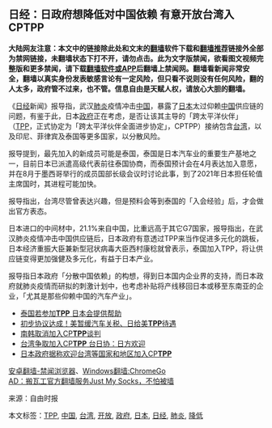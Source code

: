  <h2>日经：日政府想降低对中国依赖 有意开放台湾入CPTPP</h2> <div class="notice"><b>大陆网友注意：本文中的链接除此处和文末的<a href="https://github.com/bannedbook/fanqiang" >翻墙</a>软件下载和<a href="https://github.com/killgcd/justmysocks/blob/master/README.md">翻墙推荐</a>链接外全部为禁网链接，未翻墙状态下打不开，请勿点击。此为文字版禁闻，欲看图文视频完整版和更多禁闻，请下载<a href="https://github.com/bannedbook/fanqiang">翻墙软件或APP</a>后翻墙上禁闻网。翻墙看新闻非常安全，翻墙以真实身份发表敏感言论有一定风险，但只看不说则没有任何风险，翻的人太多，政府管不过来，也不管。信息自由是天赋人权，请放心大胆的翻墙。</b></div>  <div class="entry"> <p id="conimg">《<a href="https://www.bannedbook.org/bnews/tag/%E6%97%A5%E7%BB%8F/" class="st_tag internal_tag" rel="tag" title="标签 日经 下的日志">日经</a>新闻》报导指，武汉<a href="https://www.bannedbook.org/bnews/tag/%e8%82%ba%e7%82%8e/" class="st_tag internal_tag" rel="tag" title="标签 肺炎 下的日志">肺炎</a>疫情冲击<span class='wp_keywordlink_affiliate'><a href="https://www.bannedbook.org/" title="中国" target="_blank">中国</a></span>，暴露了<a href="https://www.bannedbook.org/bnews/tag/%e6%97%a5%e6%9c%ac/" class="st_tag internal_tag" rel="tag" title="标签 日本 下的日志">日本</a>太过仰赖<a href="https://www.bannedbook.org/bnews/tag/%E4%B8%AD%E5%9B%BD/" class="st_tag internal_tag" rel="tag" title="标签 中国 下的日志">中国</a>供应链的问题，有鉴于此，日本<a href="https://www.bannedbook.org/bnews/tag/%e6%94%bf%e5%ba%9c/" class="st_tag internal_tag" rel="tag" title="标签 政府 下的日志">政府</a>正在考虑，是否让该其主导的「跨太平洋伙伴」（<a href="https://www.bannedbook.org/bnews/tag/tpp/" class="st_tag internal_tag" rel="tag" title="标签 TPP 下的日志">TPP</a>，正式协定为「跨太平洋伙伴全面进步协定」，CPTPP）接纳包含<a href="https://www.bannedbook.org/bnews/tag/%e5%8f%b0%e6%b9%be/" class="st_tag internal_tag" rel="tag" title="标签 台湾 下的日志">台湾</a>，以及印尼、菲律宾及泰国等更多国家，以分散风险。</p> <p>报导提到，最先加入的新成员可能是泰国，泰国是日本汽车业的重要生产基地之一，目前日本已派遣高级代表前往泰国协商，而泰国预计会在4月表达加入意愿，并在8月于墨西哥举行的成员国部长级会议时讨论此事，到了2021年日本担任轮值主席国时，其进程可能加快。</p> <p>报导指出，台湾尽管曾表达兴趣，但是预料会等到泰国的「入会经验」后，才会做出官方表态。</p>  <p>日本进口的中间材中，21.1%来自中国，比重远高于其它G7国家，报导指出，在武汉肺炎疫情冲击中国供应链后，日本政府有意透过TPP来当作促进多元化的跳板，日本经济重振大臣兼新型冠状病毒大臣西村康稔就曾表示，泰国加入TPP，将让供应链变得更加强健及多元化，有益于日本产业。</p> <p>报导指日本政府「分散中国依赖」的构想，得到日本国内企业界的支持，而日本政府就肺炎疫情而研拟的刺激计划中，也考虑补贴将产线移回日本或移至东南亚的企业，「尤其是那些仰赖中国的汽车产业」。</p> <ul class='op-related-articles' title='相关阅读'> <li><a href='https://www.bannedbook.org/bnews/baitai/20200108/1255659.html' target='_blank'>泰国若参加<b>TPP</b> 日本会提供帮助</a></li> <li><a href='https://www.bannedbook.org/bnews/cnnews/20190926/1197788.html' target='_blank'>初步协议达成！美暂缓汽车关税、日给美<b>TPP</b>待遇</a></li> <li><a href='https://www.bannedbook.org/bnews/cnnews/20190729/1165780.html' target='_blank'>南韩取消加入CP<b>TPP</b>谈判</a></li> <li><a href='https://www.bannedbook.org/bnews/headline/20190215/1080915.html' target='_blank'>台湾争取加入CP<b>TPP</b>  台日协：日方欢迎</a></li> <li><a href='https://www.bannedbook.org/bnews/worldnews/20190214/1080839.html' target='_blank'>日本政府据称欢迎台湾等国家和地区加入CP<b>TPP</b></a></li> </ul> <div class="texttj"> <a href="https://github.com/bannedbook/fanqiang/wiki/%E5%AE%89%E5%8D%93%E7%BF%BB%E5%A2%99-%E7%A6%81%E9%97%BB%E6%B5%8F%E8%A7%88%E5%99%A8" target="_blank">安卓翻墙-禁闻浏览器</a>、<a href="https://github.com/bannedbook/fanqiang/wiki/Chrome%E4%B8%80%E9%94%AE%E7%BF%BB%E5%A2%99%E5%8C%85" target="_blank">Windows翻墙:ChromeGo</a><br/> <a href="https://github.com/killgcd/justmysocks/blob/master/README.md" target="_blank">AD：搬瓦工官方翻墙服务Just My Socks，不怕被墙</a> </div><p> 来源：自由时报 </p> <a name='sharetosocial'></a>           </div><!--END ENTRY--> <div class="postfooter"> <div>本文标签：<a href="https://www.bannedbook.org/bnews/tag/tpp/" rel="tag">TPP</a>, <a href="https://www.bannedbook.org/bnews/tag/%E4%B8%AD%E5%9B%BD/" rel="tag">中国</a>, <a href="https://www.bannedbook.org/bnews/tag/%e5%8f%b0%e6%b9%be/" rel="tag">台湾</a>, <a href="https://www.bannedbook.org/bnews/tag/%E5%BC%80%E6%94%BE/" rel="tag">开放</a>, <a href="https://www.bannedbook.org/bnews/tag/%e6%94%bf%e5%ba%9c/" rel="tag">政府</a>, <a href="https://www.bannedbook.org/bnews/tag/%e6%97%a5%e6%9c%ac/" rel="tag">日本</a>, <a href="https://www.bannedbook.org/bnews/tag/%E6%97%A5%E7%BB%8F/" rel="tag">日经</a>, <a href="https://www.bannedbook.org/bnews/tag/%e8%82%ba%e7%82%8e/" rel="tag">肺炎</a>, <a href="https://www.bannedbook.org/bnews/tag/%E9%99%8D%E4%BD%8E/" rel="tag">降低</a></div>  </div><!--END POSTFOOTER--> 